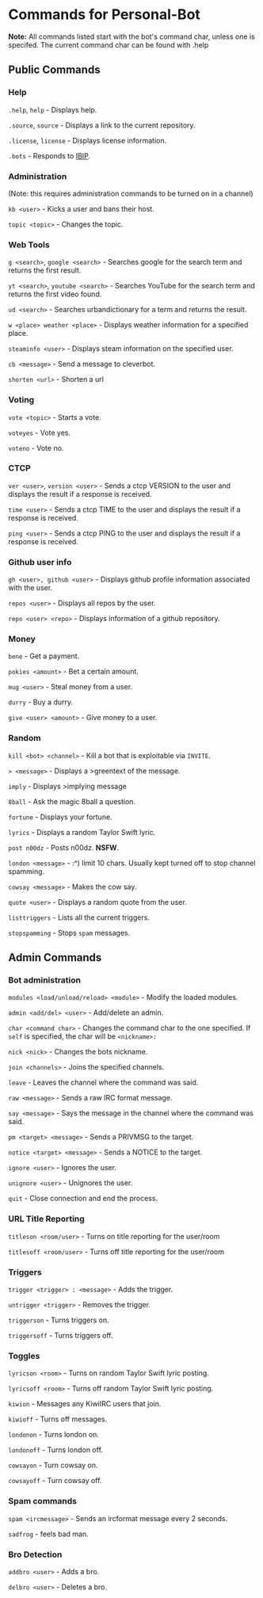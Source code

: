 # Commands for Personal-Bot

**Note:** All commands listed start with the bot's command char, unless one is specifed. 
The current command char can be found with .help

## Public Commands

### Help

`.help`, `help` - Displays help.

`.source`, `source` - Displays a link to the current repository.

`.license`, `license` - Displays license information.

`.bots` - Responds to [IBIP](https://github.com/Teknikode/IBIP).

### Administration

(Note: this requires administration commands to be turned on in a channel)

`kb <user>` - Kicks a user and bans their host.

`topic <topic>` - Changes the topic.

### Web Tools
 
`g <search>`, `google <search>` - Searches google for the search term and returns the first result.

`yt <search>`, `youtube <search>` - Searches YouTube for the search term and returns the first video found. 

`ud <search>` - Searches urbandictionary for a term and returns the result.

`w <place> weather <place>` - Displays weather information for a specified place.

`steaminfo <user>` - Displays steam information on the specified user.

`cb <message>` - Send a message to cleverbot.

`shorten <url>` - Shorten a url

### Voting

`vote <topic>` - Starts a vote. 

`voteyes` - Vote yes.

`voteno` - Vote no.

### CTCP

`ver <user>`, `version <user>` - Sends a ctcp VERSION to the user and displays the result if a response is received.

`time <user>` - Sends a ctcp TIME to the user and displays the result if a response is received.

`ping <user>` - Sends a ctcp PING to the user and displays the result if a response is received.

### Github user info

`gh <user>, github <user>` - Displays github profile information associated with the user.

`repos <user>` - Displays all repos by the user.

`repo <user> <repo>` - Displays information of a github repository.

### Money

`bene` - Get a payment.

`pokies <amount>` - Bet a certain amount.

`mug <user>` - Steal money from a user.

`durry` - Buy a durry.

`give <user> <amount>` - Give money to a user.

### Random

`kill <bot> <channel>` - Kill a bot that is exploitable via `INVITE`.

`> <message>` - Displays a >greentext of the message.

`imply` - Displays >implying message

`8ball` - Ask the magic 8ball a question.

`fortune` - Displays your fortune.

`lyrics` - Displays a random Taylor Swift lyric.

`post n00dz` - Posts n00dz. **NSFW**.

`london <message>` - :^) limit 10 chars. Usually kept turned off to stop channel spamming.

`cowsay <message>` - Makes the cow say.

`quote <user>` - Displays a random quote from the user.

`listtriggers` - Lists all the current triggers.

`stopspamming` - Stops `spam` messages.

## Admin Commands

### Bot administration

`modules <load/unload/reload> <module>` - Modify the loaded modules.

`admin <add/del> <user>` - Add/delete an admin.

`char <command char>` - Changes the command char to the one specified. If `self` is specified, the char will be `<nickname>: `

`nick <nick>` - Changes the bots nickname.

`join <channels>` - Joins the specified channels.

`leave` - Leaves the channel where the command was said.

`raw <message>` - Sends a raw IRC format message.

`say <message>` - Says the message in the channel where the command was said.

`pm <target> <message>` - Sends a PRIVMSG to the target.

`notice <target> <message>` - Sends a NOTICE to the target.

`ignore <user>` - Ignores the user.

`unignore <user>` - Unignores the user.

`quit` - Close connection and end the process.

### URL Title Reporting

`titleson <room/user>` - Turns on title reporting for the user/room

`titlesoff <room/user>` - Turns off title reporting for the user/room

### Triggers

`trigger <trigger> : <message>` - Adds the trigger.

`untrigger <trigger>` - Removes the trigger.

`triggerson` - Turns triggers on.

`triggersoff` - Turns triggers off.

### Toggles

`lyricson <room>` - Turns on random Taylor Swift lyric posting.

`lyricsoff <room>` - Turns off random Taylor Swift lyric posting.

`kiwion` - Messages any KiwiIRC users that join.

`kiwioff` - Turns off messages.

`londonon` - Turns london on.

`londonoff` - Turns london off.

`cowsayon` - Turn cowsay on.

`cowsayoff` - Turn cowsay off.

### Spam commands

`spam <ircmessage>` - Sends an ircformat message every 2 seconds.

`sadfrog` - feels bad man.

### Bro Detection

`addbro <user>` - Adds a bro.

`delbro <user>` - Deletes a bro.
